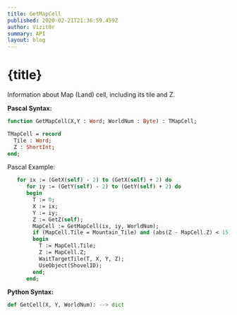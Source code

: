 ```yaml
---
title: GetMapCell
published: 2020-02-21T21:36:59.459Z
author: Vizit0r
summary: API
layout: blog
---
```


# {title}

Information about Map (Land) cell, including its tile and Z.

**Pascal Syntax:**

```pascal
function GetMapCell(X,Y : Word; WorldNum : Byte) : TMapCell;

TMapCell = record
  Tile : Word;
  Z : ShortInt;
end;
```
Pascal Example:
```pascal
   for ix := (GetX(self) - 2) to (GetX(self) + 2) do
      for iy := (GetY(self) - 2) to (GetY(self) + 2) do
      begin
        T := 0;
        X := ix;
        Y := iy;
        Z := GetZ(self);
        MapCell := GetMapCell(ix, iy, WorldNum);
        if (MapCell.Tile = Mountain_Tile) and (abs(Z - MapCell.Z) < 15) then
        begin
          T := MapCell.Tile;
          Z := MapCell.Z;
          WaitTargetTile(T, X, Y, Z);
          UseObject(ShovelID);
        end;
      end;

```

**Python Syntax:**
```python
def GetCell(X, Y, WorldNum): --> dict
```
